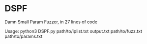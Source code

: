 # DSPF
Damn Small Param Fuzzer, in 27 lines of code

Usage: python3 DSPF.py path/to/iplist.txt output.txt path/to/fuzz.txt path/to/params.txt
